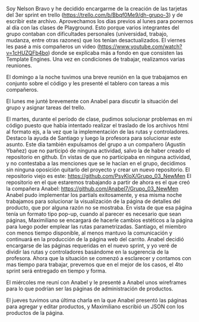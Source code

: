 Soy Nelson Bravo y he decidido encargarme de la creación de las tarjetas del 3er sprint en trello (https://trello.com/b/Bbqf0Me9/dh-grupo-3) y de escribir este archivo.
Aprovechamos los días previos al lunes para ponernos al día con las clases de Playground. Esto porque varios integrantes del grupo contaban con dificultades personales (universidad, trabajo, mudanza, entre otras razones) que los tenían desactualizados. El viernes les pasé a mis compañeros un video (https://www.youtube.com/watch?v=1cHUZQFb4bo) donde se explicaba más a fondo en que consisten las Template Engines.
Una vez en condiciones de trabajar, realizamos varias reuniones.

El domingo a la noche tuvimos una breve reunión en la que trabajamos en conjunto sobre el código y les presenté el tablero con tareas a mis compañeros.

El lunes me junté brevemente con Anabel para discutir la situación del grupo y asignar tareas del trello.

El martes, durante el período de clase, pudimos solucionar problemas en mi código puesto que había intentado realizar el traslado de los archivos html al formato ejs, a la vez que la implementación de las rutas y controladores. Destaco la ayuda de Santiago y luego la profesora para solucionar este asunto. Este día también expulsamos del grupo a un compañero (Agustín Ybañez) que no participó de ninguna actividad, salvo la de haber creado el repositorio en github. En vistas de que no participaba en ninguna actividad, y no contestaba a las menciones que se le hacían en el grupo, decidimos sin ninguna oposición quitarlo del proyecto y crear un nuevo repositorio.
El repositorio viejo es este: https://github.com/PsyKloX/Grupo_03_NewMen
El repositorio en el que estaremos trabajando a partir de ahora es el que creó la compañera Anabel: https://github.com/Anabel7/Grupo_03_NewMen
Anabel pudo implementar los partials exitosamente, y esa misma noche trabajamos para solucionar la visualización de la página de detalles del producto, que por alguna razón no se mostraba. En vista de que esa página tenía un formato tipo pop-up, cuando al parecer es necesario que sean páginas, Maximiliano se encargará de hacerle cambios estéticos a la página para luego poder emplear las rutas parametrizadas.
Santiago, el miembro con menos tiempo disponible, al menos mantuvo la comunicación y continuará en la producción de la página web del carrito.
Anabel decidió encargarse de las páginas requeridas en el nuevo sprint, y yo veré de dividir las rutas y controladores basándome en la sugerencia de la profesora. Ahora que la situación se comenzó a esclarecer y contamos con mas tiempo para trabajar, prevemos que en el mejor de los casos, el 4to sprint será entregado en tiempo y forma.

El miércoles me reuní con Anabel y le presenté a Anabel unos wireframes para lo que podrían ser las páginas de administración de productos.

El jueves tuvimos una última charla en la que Anabel presentó las páginas para agregar y editar productos, y Maximiliano escribió un JSON con los productos de la página.